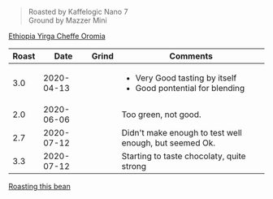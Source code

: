 > Roasted by Kaffelogic Nano 7<br>
> Ground by Mazzer Mini

[Ethiopia Yirga Cheffe Oromia](https://www.greenbeanhouse.co.nz/product/EthiopiaYirgaCheffeOromiaFTO)

| Roast | Date       | Grind | Comments |
|-------|------------|-------|----------
| 3.0   | 2020-04-13 |  | <ul><li>Very Good tasting by itself</li><li>Good pontential for blending</li></ul>
| 2.0   | 2020-06-06 |  | Too green, not good.
| 2.7   | 2020-07-12 |  | Didn't make enough to test well enough, but seemed Ok.
| 3.3   | 2020-07-12 |  | Starting to taste chocolaty, quite strong

[Roasting this bean](https://espressocoffeeguide.com/gourmet-coffee/arabian-and-african-coffees/ethiopian-coffee/ethiopian-yirgacheffe-coffee/#roasting)
